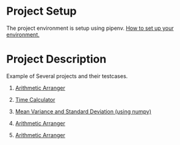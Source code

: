 
# Project Setup

The project environment is setup using pipenv. [How to set up your environment.](PIPENV.md)

# Project Description

Example of Several projects and their testcases.

1. [Arithmetic Arranger](ARITHMETIC_ARRANGER.md)
1. [Time Calculator](TIME_CALC.md)

1. [Mean Variance and Standard Deviation (using numpy)](MEAN_VAR_STD.md)
1. [Arithmetic Arranger](ARITHMETIC_ARRANGER.md)
1. [Arithmetic Arranger](ARITHMETIC_ARRANGER.md)
